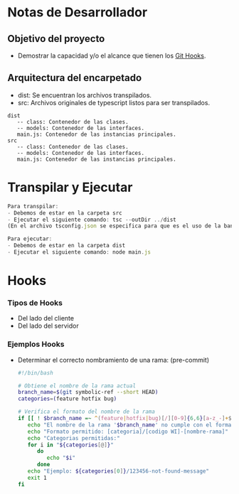 # Notas de Desarrollador

## Objetivo del proyecto
* Demostrar la capacidad y/o el alcance que tienen los [Git Hooks](https://git-scm.com/book/en/v2/Customizing-Git-Git-Hooks).

 ## Arquitectura del encarpetado
 - dist: Se encuentran los archivos transpilados.
 - src: Archivos originales de typescript listos para ser transpilados.
 ```
 dist
    -- class: Contenedor de las clases.
    -- models: Contenedor de las interfaces.
    main.js: Contenedor de las instancias principales.
 src
    -- class: Contenedor de las clases.
    -- models: Contenedor de las interfaces.
    main.js: Contenedor de las instancias principales.
 ```
# Transpilar y Ejecutar
```ts
Para transpilar: 
- Debemos de estar en la carpeta src
- Ejecutar el siguiente comando: tsc --outDir ../dist
(En el archivo tsconfig.json se especifica para que es el uso de la bandera outDir)
```

```js
Para ejecutar: 
- Debemos de estar en la carpeta dist
- Ejecutar el siguiente comando: node main.js
```

# Hooks

### Tipos de Hooks
- Del lado del cliente
- Del lado del servidor

### Ejemplos Hooks

* Determinar el correcto nombramiento de una rama: (pre-commit)
   ```bash
   #!/bin/bash

   # Obtiene el nombre de la rama actual
   branch_name=$(git symbolic-ref --short HEAD)
   categories=(feature hotfix bug)

   # Verifica el formato del nombre de la rama
   if [[ ! $branch_name =~ ^(feature|hotfix|bug)[/][0-9]{6,6}[a-z_-]+$ ]]; then
      echo "El nombre de la rama '$branch_name' no cumple con el formato permitido."
      echo "Formato permitido: [categoria]/[codigo WI]-[nombre-rama]"
      echo "Categorias permitidas:"
      for i in "${categories[@]}"
         do
            echo "$i"
         done
      echo "Ejemplo: ${categories[0]}/123456-not-found-message"
      exit 1
   fi
   ```

